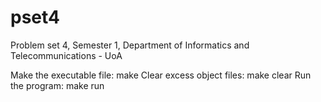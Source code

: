 # pset4
Problem set 4, Semester 1, Department of Informatics and Telecommunications - UoA 


 Make the executable file: make
 Clear excess object files: make clear
 Run the program: make  run
